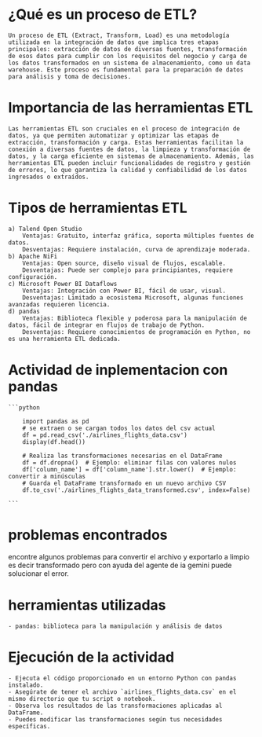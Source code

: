 # ¿Qué es un proceso de ETL?

    Un proceso de ETL (Extract, Transform, Load) es una metodología utilizada en la integración de datos que implica tres etapas principales: extracción de datos de diversas fuentes, transformación de esos datos para cumplir con los requisitos del negocio y carga de los datos transformados en un sistema de almacenamiento, como un data warehouse. Este proceso es fundamental para la preparación de datos para análisis y toma de decisiones.

# Importancia de las herramientas ETL

    Las herramientas ETL son cruciales en el proceso de integración de datos, ya que permiten automatizar y optimizar las etapas de extracción, transformación y carga. Estas herramientas facilitan la conexión a diversas fuentes de datos, la limpieza y transformación de datos, y la carga eficiente en sistemas de almacenamiento. Además, las herramientas ETL pueden incluir funcionalidades de registro y gestión de errores, lo que garantiza la calidad y confiabilidad de los datos ingresados o extraídos.

# Tipos de herramientas ETL

    a) Talend Open Studio
        Ventajas: Gratuito, interfaz gráfica, soporta múltiples fuentes de datos.
        Desventajas: Requiere instalación, curva de aprendizaje moderada.
    b) Apache NiFi
        Ventajas: Open source, diseño visual de flujos, escalable.
        Desventajas: Puede ser complejo para principiantes, requiere configuración.
    c) Microsoft Power BI Dataflows
        Ventajas: Integración con Power BI, fácil de usar, visual.
        Desventajas: Limitado a ecosistema Microsoft, algunas funciones avanzadas requieren licencia.
    d) pandas
        Ventajas: Biblioteca flexible y poderosa para la manipulación de datos, fácil de integrar en flujos de trabajo de Python.
        Desventajas: Requiere conocimientos de programación en Python, no es una herramienta ETL dedicada.

# Actividad de inplementacion con pandas


    ```python

        import pandas as pd
        # se extraen o se cargan todos los datos del csv actual
        df = pd.read_csv('./airlines_flights_data.csv')
        display(df.head())

        # Realiza las transformaciones necesarias en el DataFrame
        df = df.dropna()  # Ejemplo: eliminar filas con valores nulos
        df['column_name'] = df['column_name'].str.lower()  # Ejemplo: convertir a minúsculas
        # Guarda el DataFrame transformado en un nuevo archivo CSV
        df.to_csv('./airlines_flights_data_transformed.csv', index=False)

    ```
# problemas encontrados
 encontre algunos problemas para convertir el archivo y exportarlo a limpio es decir transformado pero con ayuda del agente de ia gemini puede solucionar el error.

# herramientas utilizadas
    - pandas: biblioteca para la manipulación y análisis de datos

# Ejecución de la actividad

    - Ejecuta el código proporcionado en un entorno Python con pandas instalado.
    - Asegúrate de tener el archivo `airlines_flights_data.csv` en el mismo directorio que tu script o notebook.
    - Observa los resultados de las transformaciones aplicadas al DataFrame.
    - Puedes modificar las transformaciones según tus necesidades específicas.
